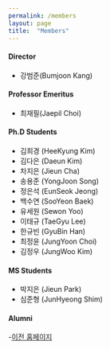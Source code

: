 ```yaml
---
permalink: /members
layout: page
title:  "Members"
---
```


#### Director
- 강범준(Bumjoon Kang)

#### Professor Emeritus
- 최재필(Jaepil Choi)

#### Ph.D Students
- 김희경 (HeeKyung Kim)
- 김다은 (Daeun Kim)
- 차지은 (Jieun Cha)
- 송용준 (YongJoon Song)
- 정은석 (EunSeok Jeong)
- 백수연 (SooYeon Baek)
- 유세원 (Sewon Yoo)
- 이태규 (TaeGyu Lee)
- 한규빈 (GyuBin Han)
- 최정윤 (JungYoon Choi)
- 김정우 (JungWoo Kim)

#### MS Students
- 박지은 (Jieun Park)
- 심준형 (JunHyeong Shim)


#### Alumni
-[이전 홈페이지](https://laus.snu.ac.kr/)
